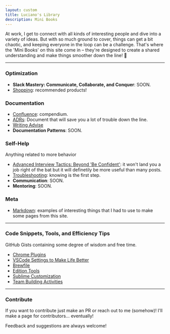 ```yaml
---
layout: custom
title: Luciano's Library
description: Mini Books
---
```


At work, I get to connect with all kinds of interesting people and dive into a variety of ideas. But with so much ground to cover, things can get a bit chaotic, and keeping everyone in the loop can be a challenge. That's where the 'Mini Books' on this site come in – they're designed to create a shared understanding and make things smoother down the line! 🚀

---

### Optimization

- **Slack Mastery: Communicate, Collaborate, and Conquer**: SOON.
- [Shopping](./pages/shopping.md): recommended products!

### Documentation

- [Confluence](./pages/confluence.md): compendium.
- [ADRs](./pages/adrs.md): Document that will save you a lot of trouble down the line.
- [Writing Advise](./pages/writing.md)
- **Documentation Patterns**: SOON.

### Self-Help

Anything related to more behavior 

- [Advanced Interview Tactics: Beyond 'Be Confident'](./pages/adv-interviews): it won't land you a job right of the bat but it will definetily be more useful than many posts.
- [Troubleshooting](./pages/troubleshooting): knowing is the first step.
- **Communication**: SOON.
- **Mentoring**: SOON.

### Meta

- [Markdown](./pages/meta-markdown.md): examples of interesting things that I had to use to make some pages from this site.

---

### Code Snippets, Tools, and Efficiency Tips

GitHub Gists containing some degree of wisdom and free time.

- <a href="https://gist.github.com/LucianoAdonis/be46fd68a6324a9777385b8982885cc3" target="_blank">Chrome Plugins</a>
- <a href="https://gist.github.com/LucianoAdonis/4a711db16b8eef7a24c5e66110ba644e" target="_blank">VSCode Settings to Make Life Better</a>
- <a href="https://gist.github.com/LucianoAdonis/43a43e5b80515abb828ceb1d3dca2258" target="_blank">Brewfile</a>
- <a href="https://gist.github.com/LucianoAdonis/93f008e9bf92b0dbcdd5d2ee03f37535" target="_blank">Edition Tools</a>
- <a href="https://gist.github.com/LucianoAdonis/2fdc70716cc00e7d584494b0beafc985" target="_blank">Sublime Customization</a>
- <a href="https://gist.github.com/LucianoAdonis/91398d78df653e6a2d4969c87261b184" target="_blank">Team Building Activities</a>

---

### Contribute

If you want to contribute just make an PR or reach out to me (somehow)! I'll make a page for contributors... eventually!

Feedback and suggestions are always welcome!
